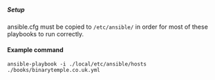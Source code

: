 

##### Setup 

ansible.cfg must be copied to `/etc/ansible/` in order for most of these playbooks to run correctly. 

#### Example command

```
ansible-playbook -i ./local/etc/ansible/hosts   ./books/binarytemple.co.uk.yml
```
